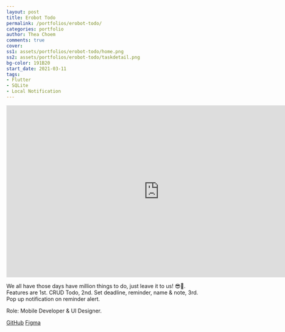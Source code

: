 ```yaml
---
layout: post
title: Erobot Todo
permalink: /portfolios/erobot-todo/
categories: portfolio
author: Thea Choem
comments: true
cover:
ss1: assets/portfolios/erobot-todo/home.png
ss2: assets/portfolios/erobot-todo/taskdetail.png
bg-color: 191B20
start_date: 2021-03-11
tags:
- Flutter
- SQLite
- Local Notification
---
```

<iframe class="mb2" style="border: 1px solid rgba(0, 0, 0, 0.1);" width="800" height="450" src="https://www.figma.com/embed?embed_host=share&url=https%3A%2F%2Fwww.figma.com%2Ffile%2FFW14uvJ9LURH24FrhLJwvC%2FTodo-App%3Fnode-id%3D0%253A1" allowfullscreen></iframe>

We all have those days have million things to do, just leave it to us! 😎📝.<br>
Features are 1st. CRUD Todo, 2nd. Set deadline, reminder, name & note, 3rd. Pop up notification on reminder alert.

Role: Mobile Developer & UI Designer.

<a class="primary-button" href="https://github.com/erobot-dev/todo_app">GitHub</a>
<a class="primary-button" href="https://www.figma.com/file/FW14uvJ9LURH24FrhLJwvC/Todo-App">Figma</a>